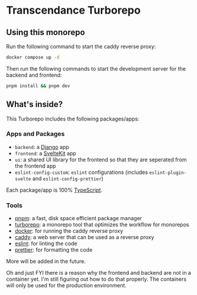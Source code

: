 # Transcendance Turborepo

## Using this monorepo

Run the following command to start the caddy reverse proxy:

```sh
docker compose up -d
```

Then run the following commands to start the development server for the backend and frontend:

```sh
pnpm install && pnpm dev
```

## What's inside?

This Turborepo includes the following packages/apps:

### Apps and Packages

- `backend`: a [Django](https://www.djangoproject.com/) app
- `frontend`: a [SvelteKit](https://kit.svelte.dev/) app
- `ui`: a shared UI library for the frontend so that they are seperated from the frontend app
- `eslint-config-custom`: `eslint` configurations (includes `eslint-plugin-svelte` and `eslint-config-prettier`)

Each package/app is 100% [TypeScript](https://www.typescriptlang.org/).

### Tools

- [pnpm](https://pnpm.io/): a fast, disk space efficient package manager
- [turborepo](https://turborepo.dev/): a monorepo tool that optimizes the workflow for monorepos
- [docker](https://www.docker.com/): for running the caddy reverse proxy
- [caddy](https://caddyserver.com/): a web server that can be used as a reverse proxy
- [eslint](https://eslint.org/): for linting the code
- [prettier](https://prettier.io/): for formatting the code

More will be added in the future.

Oh and just FYI there is a reason why the frontend and backend are not in a container yet. I'm still figuring out how to do that properly. The containers will only be used for the production environment.
